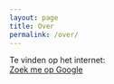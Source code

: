 ```yaml
---
layout: page
title: Over 
permalink: /over/
---
```


Te vinden op het internet:<br>
<a target="_blank" href="https://www.google.be/search?q=Aldo+fieuw">Zoek me op Google</a>


